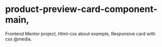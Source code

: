 # product-preview-card-component-main,
Frontend Mentor project,
Html-css about example,
Responsive card with css @media.
